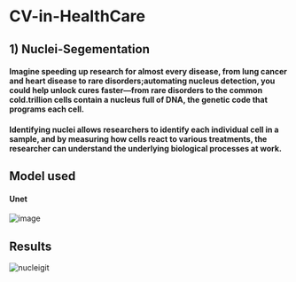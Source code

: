 # CV-in-HealthCare

 ## 1) Nuclei-Segementation 

#### Imagine speeding up research for almost every disease, from lung cancer and heart disease to rare disorders;automating nucleus detection, you could help unlock cures faster—from rare disorders to the common cold.trillion cells contain a nucleus full of DNA, the genetic code that programs each cell. 

#### Identifying nuclei allows researchers to identify each individual cell in a sample, and by measuring how cells react to various treatments, the researcher can understand the underlying biological processes at work.


## Model used 
#### Unet

![image](https://user-images.githubusercontent.com/81592570/156885658-ce5d81e3-331c-4b12-ac6b-01a4a864bb5a.png)


## Results 



![nucleigit](https://user-images.githubusercontent.com/81592570/156885708-55a28caa-48e9-48db-8d54-85d57c3cab6f.png)

